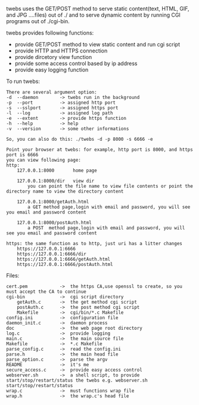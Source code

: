 twebs uses the GET/POST method to serve static content(text, HTML, GIF, and JPG ....files) out of ./
and to serve dynamic content by running CGI programs out of ./cgi-bin.

twebs provides following functions:
- provide GET/POST method to view static content and run cgi script
- provide HTTP and HTTPS connection
- provide dircetory view function
- provide some access control based by ip address
- provide easy logging function

To run twebs:

    There are several argument option:
    -d  --daemon        -> twebs run in the background
    -p  --port          -> assigned http port
    -s  --sslport       -> assigned https port
    -l  --log           -> assigned log path
    -e  --extent        -> provide https function
    -h  --help          -> help
    -v  --version       -> some other informations

    So, you can also do this: ./twebs -d -p 8000 -s 6666 -e

    Point your browser at twebs: for example, http port is 8000, and https port is 6666
    you can view following page:
   	http:
        127.0.0.1:8000       home page

        127.0.0.1:8000/dir   view dir
            you can point the file name to view file contents or point the directory name to view the directory content

        127.0.0.1:8000/getAuth.html
            a GET method page,login with email and password, you will see you email and password content

        127.0.0.1:8000/postAuth.html
            a POST  method page,login with email and password, you will see you email and password content

    https: the same function as to http, just uri has a litter changes
        https://127.0.0.1:6666
        https://127.0.0.1:6666/dir
        https://127.0.0.1:6666/getAuth.html
        https://127.0.0.1:6666/postAuth.html


Files:

    cert.pem            ->  the https CA,use openssl to create, so you must accept the CA to continue
    cgi-bin             ->  cgi script directory
        getAuth.c       ->  the get method cgi script
        postAuth.c      ->  the post method cgi script
        Makefile        ->  cgi/bin/*.c Makefile
    config.ini          ->  configuration file
    daemon_init.c       ->  daemon process
    doc                 ->  the web page root directory
    log.c               ->  provide logging
    main.c              ->  the main source file
    Makefile            ->  *.c Makefile
    parse_config.c      ->  read the config.ini
    parse.h             ->  the main head file
    parse_option.c      ->  parse the argv
    README              ->  it's me
    secure_access.c     ->  provide easy access control
    webserver.sh        ->  a shell script, to provide start/stop/restart/status the twebs e.g. webserver.sh start/stop/restart/status
    wrap.c              ->  must functions wrap file
    wrap.h              ->  the wrap.c's head file
